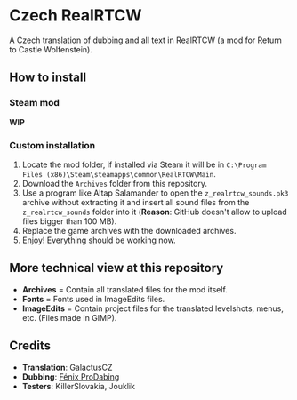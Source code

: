 # Czech RealRTCW

A Czech translation of dubbing and all text in RealRTCW (a mod for Return to Castle Wolfenstein).

## How to install

### Steam mod

**WIP**

### Custom installation

1. Locate the mod folder, if installed via Steam it will be in `C:\Program Files (x86)\Steam\steamapps\common\RealRTCW\Main`.
2. Download the `Archives` folder from this repository.
3. Use a program like Altap Salamander to open the `z_realrtcw_sounds.pk3` archive without extracting it and insert all sound files from the `z_realrtcw_sounds` folder into it (**Reason**: GitHub doesn't allow to upload files bigger than 100 MB).
4. Replace the game archives with the downloaded archives.
5. Enjoy! Everything should be working now.

## More technical view at this repository

- **Archives** = Contain all translated files for the mod itself.
- **Fonts** = Fonts used in ImageEdits files.
- **ImageEdits** = Contain project files for the translated levelshots, menus, etc. (Files made in GIMP).

## Credits

- **Translation**: GalactusCZ
- **Dubbing**: [Fénix ProDabing](https://fenixprodabing.cz/)
- **Testers**: KillerSlovakia, Jouklik

